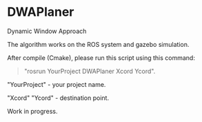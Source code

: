 # DWAPlaner
Dynamic Window Approach	

The algorithm works on the ROS system and gazebo simulation.	

After compile (Cmake), please run this script using this command:	

>"rosrun YourProject DWAPlaner Xcord Ycord".

"YourProject" - your project name.	

"Xcord" "Ycord" - destination point.	

Work in progress. 
